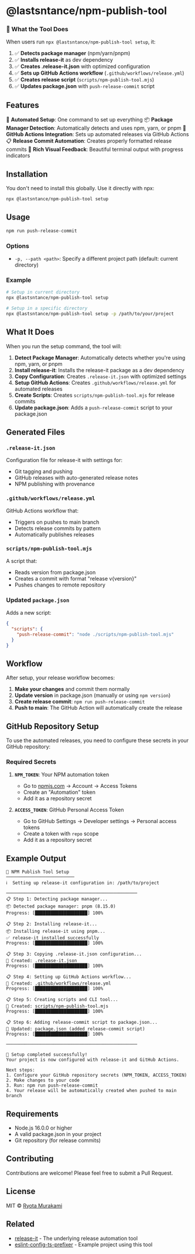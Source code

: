 # @lastsntance/npm-publish-tool

### 🎯 What the Tool Does

When users run `npx @lastsntance/npm-publish-tool setup`, it:

1. ✅ **Detects package manager** (npm/yarn/pnpm)
2. ✅ **Installs release-it** as dev dependency
3. ✅ **Creates .release-it.json** with optimized configuration
4. ✅ **Sets up GitHub Actions workflow** (`.github/workflows/release.yml`)
5. ✅ **Creates release script** (`scripts/npm-publish-tool.mjs`)
6. ✅ **Updates package.json** with `push-release-commit` script

## Features

🚀 **Automated Setup**: One command to set up everything
📦 **Package Manager Detection**: Automatically detects and uses npm, yarn, or pnpm
🔧 **GitHub Actions Integration**: Sets up automated releases via GitHub Actions
📋 **Release Commit Automation**: Creates properly formatted release commits
🎨 **Rich Visual Feedback**: Beautiful terminal output with progress indicators

## Installation

You don't need to install this globally. Use it directly with npx:

```bash
npx @lastsntance/npm-publish-tool setup
```

## Usage

```bash
npm run push-release-commit
```

### Options

- `-p, --path <path>`: Specify a different project path (default: current directory)

### Example

```bash
# Setup in current directory
npx @lastsntance/npm-publish-tool setup

# Setup in a specific directory
npx @lastsntance/npm-publish-tool setup -p /path/to/your/project
```

## What It Does

When you run the setup command, the tool will:

1. **Detect Package Manager**: Automatically detects whether you're using npm, yarn, or pnpm
2. **Install release-it**: Installs the release-it package as a dev dependency
3. **Copy Configuration**: Creates `.release-it.json` with optimized settings
4. **Setup GitHub Actions**: Creates `.github/workflows/release.yml` for automated releases
5. **Create Scripts**: Creates `scripts/npm-publish-tool.mjs` for release commits
6. **Update package.json**: Adds a `push-release-commit` script to your package.json

## Generated Files

### `.release-it.json`

Configuration file for release-it with settings for:

- Git tagging and pushing
- GitHub releases with auto-generated release notes
- NPM publishing with provenance

### `.github/workflows/release.yml`

GitHub Actions workflow that:

- Triggers on pushes to main branch
- Detects release commits by pattern
- Automatically publishes releases

### `scripts/npm-publish-tool.mjs`

A script that:

- Reads version from package.json
- Creates a commit with format "release v{version}"
- Pushes changes to remote repository

### Updated `package.json`

Adds a new script:

```json
{
  "scripts": {
    "push-release-commit": "node ./scripts/npm-publish-tool.mjs"
  }
}
```

## Workflow

After setup, your release workflow becomes:

1. **Make your changes** and commit them normally
2. **Update version** in package.json (manually or using `npm version`)
3. **Create release commit**: `npm run push-release-commit`
4. **Push to main**: The GitHub Action will automatically create the release

## GitHub Repository Setup

To use the automated releases, you need to configure these secrets in your GitHub repository:

### Required Secrets

1. **`NPM_TOKEN`**: Your NPM automation token

   - Go to [npmjs.com](https://www.npmjs.com/) → Account → Access Tokens
   - Create an "Automation" token
   - Add it as a repository secret

2. **`ACCESS_TOKEN`**: GitHub Personal Access Token
   - Go to GitHub Settings → Developer settings → Personal access tokens
   - Create a token with `repo` scope
   - Add it as a repository secret

## Example Output

```
🔧 NPM Publish Tool Setup
──────────────────────────
ℹ️  Setting up release-it configuration in: /path/to/project

──────────────────────────────────────────────────
📋 Step 1: Detecting package manager...
📦 Detected package manager: pnpm (8.15.0)
Progress: [████████████████████] 100%

📋 Step 2: Installing release-it...
📦 Installing release-it using pnpm...
✅ release-it installed successfully
Progress: [████████████████████] 100%

📋 Step 3: Copying .release-it.json configuration...
📁 Created: .release-it.json
Progress: [████████████████████] 100%

📋 Step 4: Setting up GitHub Actions workflow...
📁 Created: .github/workflows/release.yml
Progress: [████████████████████] 100%

📋 Step 5: Creating scripts and CLI tool...
📁 Created: scripts/npm-publish-tool.mjs
Progress: [████████████████████] 100%

📋 Step 6: Adding release-commit script to package.json...
📁 Updated: package.json (added release-commit script)
Progress: [████████████████████] 100%

──────────────────────────────────────────────────

🎉 Setup completed successfully!
Your project is now configured with release-it and GitHub Actions.

Next steps:
1. Configure your GitHub repository secrets (NPM_TOKEN, ACCESS_TOKEN)
2. Make changes to your code
3. Run: npm run push-release-commit
4. Your release will be automatically created when pushed to main branch
```

## Requirements

- Node.js 16.0.0 or higher
- A valid package.json in your project
- Git repository (for release commits)

## Contributing

Contributions are welcome! Please feel free to submit a Pull Request.

## License

MIT © [Ryota Murakami](https://ryota-murakami.github.io/)

## Related

- [release-it](https://github.com/release-it/release-it) - The underlying release automation tool
- [eslint-config-ts-prefixer](https://github.com/laststance/eslint-config-ts-prefixer) - Example project using this tool
